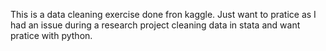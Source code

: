This is a data cleaning exercise done fron kaggle. Just want to pratice as I had an issue during a research project cleaning data in stata and want pratice with python.
